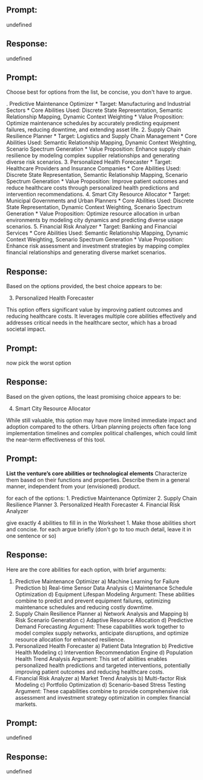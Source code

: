 ## Prompt:
undefined

## Response:
undefined

## Prompt:
Choose best for options from the list, be concise, you don't have to argue.

. Predictive Maintenance Optimizer \* Target: Manufacturing and Industrial Sectors \* Core Abilities Used: Discrete State Representation, Semantic Relationship Mapping, Dynamic Context Weighting \* Value Proposition: Optimize maintenance schedules by accurately predicting equipment failures, reducing downtime, and extending asset life. 2. Supply Chain Resilience Planner \* Target: Logistics and Supply Chain Management \* Core Abilities Used: Semantic Relationship Mapping, Dynamic Context Weighting, Scenario Spectrum Generation \* Value Proposition: Enhance supply chain resilience by modeling complex supplier relationships and generating diverse risk scenarios. 3. Personalized Health Forecaster \* Target: Healthcare Providers and Insurance Companies \* Core Abilities Used: Discrete State Representation, Semantic Relationship Mapping, Scenario Spectrum Generation \* Value Proposition: Improve patient outcomes and reduce healthcare costs through personalized health predictions and intervention recommendations. 4. Smart City Resource Allocator \* Target: Municipal Governments and Urban Planners \* Core Abilities Used: Discrete State Representation, Dynamic Context Weighting, Scenario Spectrum Generation \* Value Proposition: Optimize resource allocation in urban environments by modeling city dynamics and predicting diverse usage scenarios. 5. Financial Risk Analyzer \* Target: Banking and Financial Services \* Core Abilities Used: Semantic Relationship Mapping, Dynamic Context Weighting, Scenario Spectrum Generation \* Value Proposition: Enhance risk assessment and investment strategies by mapping complex financial relationships and generating diverse market scenarios.

## Response:
Based on the options provided, the best choice appears to be:

3. Personalized Health Forecaster

This option offers significant value by improving patient outcomes and reducing healthcare costs. It leverages multiple core abilities effectively and addresses critical needs in the healthcare sector, which has a broad societal impact.

## Prompt:
now pick the worst option

## Response:
Based on the given options, the least promising choice appears to be:

4. Smart City Resource Allocator

While still valuable, this option may have more limited immediate impact and adoption compared to the others. Urban planning projects often face long implementation timelines and complex political challenges, which could limit the near-term effectiveness of this tool.

## Prompt:
**List the venture’s core abilities or technological elements** Characterize them based on their functions and properties. Describe them in a general manner, independent from your (envisioned) product.

for each of the options: 1. Predictive Maintenance Optimizer 2. Supply Chain Resilience Planner 3. Personalized Health Forecaster 4. Financial Risk Analyzer

give exactly 4 abilities to fill in in the Worksheet 1. Make those abilities short and concise. for each argue briefly (don't go to too much detail, leave it in one sentence or so)

## Response:
Here are the core abilities for each option, with brief arguments:

1. Predictive Maintenance Optimizer a) Machine Learning for Failure Prediction b) Real-time Sensor Data Analysis c) Maintenance Schedule Optimization d) Equipment Lifespan Modeling Argument: These abilities combine to predict and prevent equipment failures, optimizing maintenance schedules and reducing costly downtime.
2. Supply Chain Resilience Planner a) Network Analysis and Mapping b) Risk Scenario Generation c) Adaptive Resource Allocation d) Predictive Demand Forecasting Argument: These capabilities work together to model complex supply networks, anticipate disruptions, and optimize resource allocation for enhanced resilience.
3. Personalized Health Forecaster a) Patient Data Integration b) Predictive Health Modeling c) Intervention Recommendation Engine d) Population Health Trend Analysis Argument: This set of abilities enables personalized health predictions and targeted interventions, potentially improving patient outcomes and reducing healthcare costs.
4. Financial Risk Analyzer a) Market Trend Analysis b) Multi-factor Risk Modeling c) Portfolio Optimization d) Scenario-based Stress Testing Argument: These capabilities combine to provide comprehensive risk assessment and investment strategy optimization in complex financial markets.

## Prompt:
undefined

## Response:
undefined

